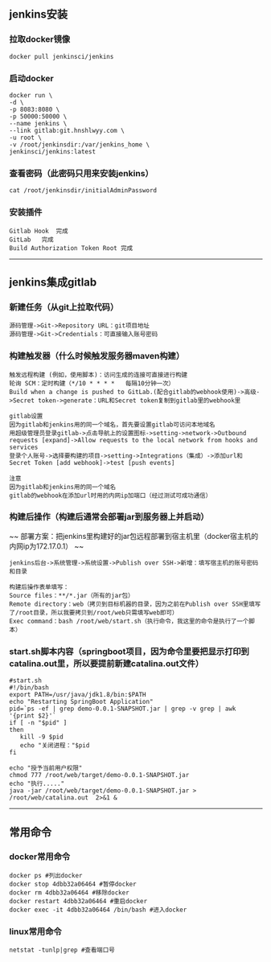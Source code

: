 ## jenkins安装

### 拉取docker镜像
```
docker pull jenkinsci/jenkins
```

### 启动docker
```
docker run \
-d \
-p 8083:8080 \
-p 50000:50000 \
--name jenkins \
--link gitlab:git.hnshlwyy.com \
-u root \
-v /root/jenkinsdir:/var/jenkins_home \
jenkinsci/jenkins:latest
```

### 查看密码（此密码只用来安装jenkins）
```
cat /root/jenkinsdir/initialAdminPassword
```

### 安装插件
```
Gitlab Hook	 完成
GitLab	 完成
Build Authorization Token Root 完成
```

---

## jenkins集成gitlab

### 新建任务（从git上拉取代码）
```
源码管理->Git->Repository URL：git项目地址
源码管理->Git->Credentials：可直接输入账号密码
```

### 构建触发器（什么时候触发服务器maven构建）
```
触发远程构建 (例如，使用脚本)：访问生成的连接可直接进行构建
轮询 SCM：定时构建（*/10 * * * *   每隔10分钟一次）
Build when a change is pushed to GitLab.(配合gitlab的webhook使用)->高级->Secret token->generate：URL和Secret token复制到gitlab里的webhook里

gitlab设置
因为gitlab和jenkins用的同一个域名，首先要设置gitlab可访问本地域名
用超级管理员登录gitlab->点击导航上的设置图标->setting->network->Outbound requests [expand]->Allow requests to the local network from hooks and services
登录个人账号->选择要构建的项目->setting->Integrations（集成）->添加url和Secret Token [add webhook]->test [push events]

注意
因为gitlab和jenkins用的同一个域名
gitlab的webhook在添加url时用的内网ip加端口（经过测试可成功通信）
```

### 构建后操作（构建后通常会部署jar到服务器上并启动）
~~ 部署方案：把jenkins里构建好的jar包远程部署到宿主机里（docker宿主机的内网ip为172.17.0.1） ~~
```
jenkins后台->系统管理->系统设置->Publish over SSH->新增：填写宿主机的账号密码和目录

构建后操作表单填写：
Source files：**/*.jar（所有的jar包）
Remote directory：web（拷贝到目标机器的目录，因为之前在Publish over SSH里填写了/root目录，所以我要拷贝到/root/web只需填写web即可）
Exec command：bash /root/web/start.sh（执行命令，我这里的命令是执行了一个脚本）
```

### start.sh脚本内容（springboot项目，因为命令里要把显示打印到catalina.out里，所以要提前新建catalina.out文件）
```
#start.sh
#!/bin/bash
export PATH=/usr/java/jdk1.8/bin:$PATH
echo "Restarting SpringBoot Application"
pid=`ps -ef | grep demo-0.0.1-SNAPSHOT.jar | grep -v grep | awk '{print $2}'`
if [ -n "$pid" ]
then
   kill -9 $pid
   echo "关闭进程："$pid
fi

echo "授予当前用户权限"
chmod 777 /root/web/target/demo-0.0.1-SNAPSHOT.jar
echo "执行....."
java -jar /root/web/target/demo-0.0.1-SNAPSHOT.jar > /root/web/catalina.out  2>&1 &
```

---
## 常用命令

### docker常用命令
```
docker ps #列出docker
docker stop 4dbb32a06464 #暂停docker
docker rm 4dbb32a06464 #移除docker
docker restart 4dbb32a06464 #重启docker
docker exec -it 4dbb32a06464 /bin/bash #进入docker
```

### linux常用命令
```
netstat -tunlp|grep #查看端口号
```
